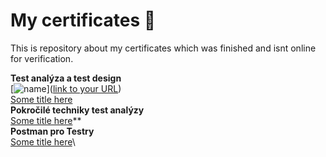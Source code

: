 
  # My certificates  📝  
  This is repository about my certificates which was finished and isnt online for verification.
  
  **Test analýza a test design**\
  [![name](https://github.com/Beji-kun/My_certificates/blob/main/Images/PDF_icon.ico=16x16)]([link to your URL](https://stackoverflow.com/questions/61071158/add-image-with-link-in-githubs-readme-md))\
  [Some title here]()\
  **Pokročilé techniky test analýzy**\
  [Some title here]()**\
  **Postman pro Testry**\
  [Some title here]()\